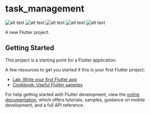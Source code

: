 # task_management

![alt text](Screenshot_1713253399-1.png) ![alt text](Screenshot_1713253406-1.png) ![alt text](Screenshot_1713253440-1.png) ![alt text](Screenshot_1713253444.png) ![alt text](Screenshot_1713253473-1.png)

A new Flutter project.

## Getting Started

This project is a starting point for a Flutter application.

A few resources to get you started if this is your first Flutter project:

- [Lab: Write your first Flutter app](https://docs.flutter.dev/get-started/codelab)
- [Cookbook: Useful Flutter samples](https://docs.flutter.dev/cookbook)

For help getting started with Flutter development, view the
[online documentation](https://docs.flutter.dev/), which offers tutorials,
samples, guidance on mobile development, and a full API reference.
